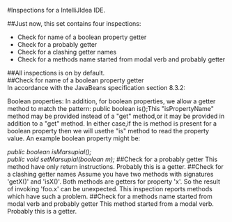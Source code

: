 #Inspections for a IntelliJIdea IDE.

##Just now, this set contains four inspections:     
* Check for name of a boolean property getter     
* Check for a probably getter   
* Check for a clashing getter names     
* Check for a methods name started from  modal verb and probably getter     

##All inspections is on by default.    
##Check for name of a boolean property getter     
In accordance with the JavaBeans specification section 8.3.2:    
<p>Boolean properties:     
In addition, for boolean properties, we allow a getter method to match the pattern:
    public boolean is<PropertyName>();This "isPropertyName" method may be provided instead of a "get<PropertyName>" method,or it may be provided in addition to a "get<PropertyName>" method. In either case,if the is<PropertyName> method is present for a boolean property then we will usethe "is<PropertyName>" method to read the property value. An example boolean property might be:</p>
<em>public boolean isMarsupial(); <br> public void setMarsupial(boolean m);</em>
##Check for a probably getter   
This method have only return instructions. Probably this is a getter.
##Check for a clashing getter names
Assume you have two methods with signatures 'getX()' and 'isX()'.      
Both methods are getters for property 'x'. So the result of invoking
'foo.x' can be unexpected.
This inspection reports methods which have such a problem.
##Check for a methods name started from  modal verb and probably getter
This method started from a modal verb. Probably this is a getter.